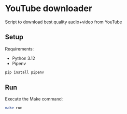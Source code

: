 # YouTube downloader

Script to download best quality audio+video from YouTube

## Setup
Requirements:
* Python 3.12
* Pipenv
```bash
pip install pipenv
```

## Run

Execute the Make command:
```bash
make run
```

